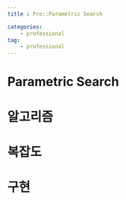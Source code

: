 ```yaml
---
title : Pro::Parametric Search

categories:
    - professional
tag:
    - professional
---
```

# Parametric Search

# 알고리즘

# 복잡도

# 구현
